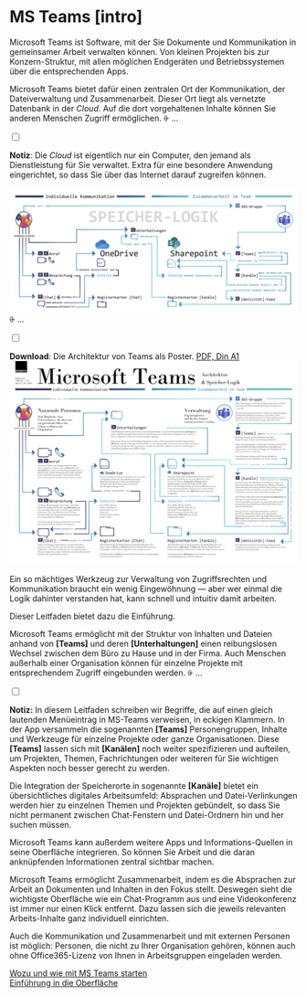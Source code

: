 # MS Teams [intro]

Microsoft Teams ist Software, mit der Sie Dokumente und Kommunikation in gemeinsamer Arbeit verwalten können. Von kleinen Projekten bis zur Konzern-Struktur, mit allen möglichen Endgeräten und Betriebssystemen über die entsprechenden Apps.

Microsoft Teams bietet dafür einen zentralen Ort der Kommunikation, der Dateiverwaltung und Zusammenarbeit. Dieser Ort liegt als vernetzte Datenbank in der *Cloud*. Auf die dort vorgehaltenen Inhalte können Sie anderen Menschen Zugriff ermöglichen.
<label for="aside--microsoft-teams-bietet" class="aside-toggle" role="button" aria-pressed="false" aria-label="Randbemerkung anzeigen" onkeypress="toggleButtonKeyPress()" onclick="toggleButtonClick()" tabindex="0">⨭ …</label>

<input id="aside--microsoft-teams-bietet" type="checkbox" class="aside-toggle"/>

**Notiz**: Die *Cloud* ist eigentlich nur ein Computer, den jemand als Dienstleistung für Sie verwaltet. Extra für eine besondere Anwendung eingerichtet, so dass Sie über das Internet darauf zugreifen können.

![MS-Teams Speicherlogik](teams-speicherlogik.png)
<label for="aside--dieser-leitfaden-bietet" class="aside-toggle" role="button" aria-pressed="false" aria-label="Randbemerkung anzeigen" onkeypress="toggleButtonKeyPress()" onclick="toggleButtonClick()" tabindex="0">⨭ …</label>

<input id="aside--dieser-leitfaden-bietet" type="checkbox" class="aside-toggle"/>

**Download**: Die Architektur von Teams als Poster. <a href="teams-architektur.pdf">PDF, Din A1<br><img src="teams-architektur.png" alt="Schaubild Übersicht Speicherlogik und Architektur Microsoft Teams"></a>

Ein so mächtiges Werkzeug zur Verwaltung von Zugriffsrechten und Kommunikation braucht ein wenig Eingewöhnung — aber wer einmal die Logik dahinter verstanden hat, kann schnell und intuitiv damit arbeiten.

Dieser Leitfaden bietet dazu die Einführung.

Microsoft Teams ermöglicht mit der Struktur von Inhalten und Dateien anhand von **[Teams]** und deren **[Unterhaltungen]** einen reibungslosen Wechsel zwischen dem Büro zu Hause und in der Firma. Auch Menschen außerhalb einer Organisation können für einzelne Projekte mit entsprechendem Zugriff eingebunden werden.
<label for="aside--microsoft-teams-ermoeglicht" class="aside-toggle" role="button" aria-pressed="false" aria-label="Randbemerkung anzeigen" onkeypress="toggleButtonKeyPress()" onclick="toggleButtonClick()" tabindex="0">⨭ …</label>

<input id="aside--microsoft-teams-ermoeglicht" type="checkbox" class="aside-toggle"/>

**Notiz:** In diesem Leitfaden schreiben wir Begriffe, die auf einen gleich lautenden Menüeintrag in MS-Teams verweisen, in eckigen Klammern. In der App versammeln die sogenannten **[Teams]** Personengruppen, Inhalte und Werkzeuge für einzelne Projekte oder ganze Organisationen. Diese **[Teams]** lassen sich mit **[Kanälen]** noch weiter spezifizieren und aufteilen, um Projekten, Themen, Fachrichtungen oder weiteren für Sie wichtigen Aspekten noch besser gerecht zu werden.

Die Integration der Speicherorte in sogenannte **[Kanäle]** bietet ein übersichtliches digitales Arbeitsumfeld: Absprachen und Datei-Verlinkungen werden hier zu einzelnen Themen und Projekten gebündelt, so dass Sie nicht permanent zwischen Chat-Fenstern und Datei-Ordnern hin und her suchen müssen.

Microsoft Teams kann außerdem weitere Apps und Informations-Quellen in seine Oberfläche integrieren. So können Sie Arbeit und die daran anknüpfenden Informationen zentral sichtbar machen.

Microsoft Teams ermöglicht Zusammenarbeit, indem es die Absprachen zur Arbeit an Dokumenten und Inhalten in den Fokus stellt. Deswegen sieht die wichtigste Oberfläche wie ein Chat-Programm aus und eine Videokonferenz ist immer nur einen Klick entfernt. Dazu lassen sich die jeweils relevanten Arbeits-Inhalte ganz individuell einrichten.

Auch die Kommunikation und Zusammenarbeit und mit externen Personen ist möglich: Personen, die nicht zu Ihrer Organisation gehören, können auch ohne Office365-Lizenz von Ihnen in Arbeitsgruppen eingeladen werden.

[Wozu und wie mit MS Teams starten](#wozu-20200907)    
[Einführung in die Oberfläche](#anleitung-20200907)  
